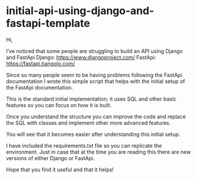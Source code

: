 # initial-api-using-django-and-fastapi-template

Hi,

I’ve noticed that some people are struggling to build an API using Django and FastApi
Django: https://www.djangoproject.com/
FastApi: https://fastapi.tiangolo.com/

Since so many people seem to be having problems following the FastApi documentation I wrote this simple script that helps with the initial setup of the FastApi documentation.

This is the standard initial implementation; it uses SQL and other basic features so you can focus on how it is built.

Once you understand the structure you can improve the code and replace the SQL with classes and implement other more advanced features.

You will see that it becomes easier after understanding this initial setup.

I have included the requirements.txt file so you can replicate the environment. Just in case that at the time you are reading this there are new versions of either Django or FastApi.

Hope that you find it useful and that it helps!
